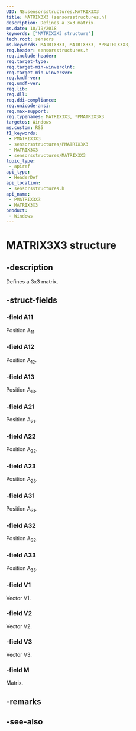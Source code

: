 ```yaml
---
UID: NS:sensorsstructures.MATRIX3X3
title: MATRIX3X3 (sensorsstructures.h)
description: Defines a 3x3 matrix.
ms.date: 10/19/2018
keywords: ["MATRIX3X3 structure"]
tech.root: sensors
ms.keywords: MATRIX3X3, MATRIX3X3, *PMATRIX3X3,
req.header: sensorsstructures.h
req.include-header: 
req.target-type: 
req.target-min-winverclnt: 
req.target-min-winversvr: 
req.kmdf-ver: 
req.umdf-ver: 
req.lib: 
req.dll: 
req.ddi-compliance: 
req.unicode-ansi: 
req.max-support: 
req.typenames: MATRIX3X3, *PMATRIX3X3
targetos: Windows
ms.custom: RS5
f1_keywords:
 - PMATRIX3X3
 - sensorsstructures/PMATRIX3X3
 - MATRIX3X3
 - sensorsstructures/MATRIX3X3
topic_type:
 - apiref
api_type:
 - HeaderDef
api_location:
 - sensorsstructures.h
api_name:
 - PMATRIX3X3
 - MATRIX3X3
product:
 - Windows
---
```


# MATRIX3X3 structure


## -description

Defines a 3x3 matrix.

## -struct-fields

### -field A11

Position A<sub>11</sub>.

### -field A12

Position A<sub>12</sub>.

### -field A13

Position A<sub>13</sub>.

### -field A21

Position A<sub>21</sub>.

### -field A22

Position A<sub>22</sub>.

### -field A23

Position A<sub>23</sub>.

### -field A31

Position A<sub>31</sub>.

### -field A32

Position A<sub>32</sub>.

### -field A33

Position A<sub>33</sub>.

### -field V1

Vector V1.

### -field V2

Vector V2.

### -field V3

Vector V3.

### -field M

Matrix.

## -remarks

## -see-also

